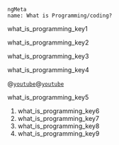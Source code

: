 ```
ngMeta
name: What is Programming/coding?
```
what_is_programming_key1


what_is_programming_key2


what_is_programming_key3


what_is_programming_key4


@[`youtube`](cKhVupvyhKk)@[`youtube`](gqJ33yLHozYss)

what_is_programming_key5


1. what_is_programming_key6
2. what_is_programming_key7
3. what_is_programming_key8
4. what_is_programming_key9
